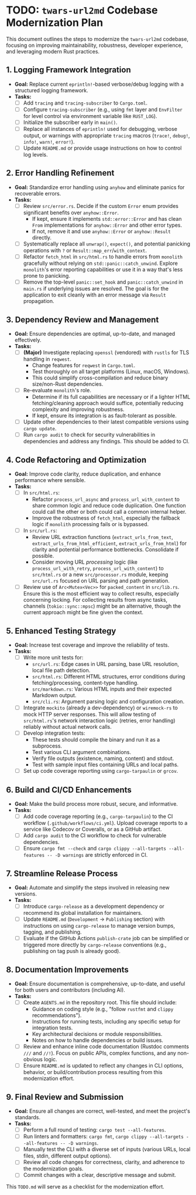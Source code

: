 # TODO: `twars-url2md` Codebase Modernization Plan

This document outlines the steps to modernize the `twars-url2md` codebase, focusing on improving maintainability, robustness, developer experience, and leveraging modern Rust practices.

## 1. Logging Framework Integration

*   **Goal:** Replace current `eprintln!`-based verbose/debug logging with a structured logging framework.
*   **Tasks:**
    *   [ ] Add `tracing` and `tracing-subscriber` to `Cargo.toml`.
    *   [ ] Configure `tracing-subscriber` (e.g., using `fmt` layer and `EnvFilter` for level control via environment variable like `RUST_LOG`).
    *   [ ] Initialize the subscriber early in `main()`.
    *   [ ] Replace all instances of `eprintln!` used for debugging, verbose output, or warnings with appropriate `tracing` macros (`trace!`, `debug!`, `info!`, `warn!`, `error!`).
    *   [ ] Update `README.md` or provide usage instructions on how to control log levels.

## 2. Error Handling Refinement

*   **Goal:** Standardize error handling using `anyhow` and eliminate panics for recoverable errors.
*   **Tasks:**
    *   [ ] Review `src/error.rs`. Decide if the custom `Error` enum provides significant benefits over `anyhow::Error`.
        *   If kept, ensure it implements `std::error::Error` and has clean `From` implementations for `anyhow::Error` and other error types.
        *   If not, remove it and use `anyhow::Error` or `anyhow::Result` directly.
    *   [ ] Systematically replace all `unwrap()`, `expect()`, and potential panicking operations with `?` or `Result::map_err`/`with_context`.
    *   [ ] Refactor `fetch_html` in `src/html.rs` to handle errors from `monolith` gracefully without relying on `std::panic::catch_unwind`. Explore `monolith`'s error reporting capabilities or use it in a way that's less prone to panicking.
    *   [ ] Remove the top-level `panic::set_hook` and `panic::catch_unwind` in `main.rs` if underlying issues are resolved. The goal is for the application to exit cleanly with an error message via `Result` propagation.

## 3. Dependency Review and Management

*   **Goal:** Ensure dependencies are optimal, up-to-date, and managed effectively.
*   **Tasks:**
    *   [ ] **(Major)** Investigate replacing `openssl` (vendored) with `rustls` for TLS handling in `reqwest`.
        *   Change features for `reqwest` in `Cargo.toml`.
        *   Test thoroughly on all target platforms (Linux, macOS, Windows).
        *   This could simplify cross-compilation and reduce binary size/non-Rust dependencies.
    *   [ ] Re-evaluate `monolith`'s role.
        *   Determine if its full capabilities are necessary or if a lighter HTML fetching/cleaning approach would suffice, potentially reducing complexity and improving robustness.
        *   If kept, ensure its integration is as fault-tolerant as possible.
    *   [ ] Update other dependencies to their latest compatible versions using `cargo update`.
    *   [ ] Run `cargo audit` to check for security vulnerabilities in dependencies and address any findings. This should be added to CI.

## 4. Code Refactoring and Optimization

*   **Goal:** Improve code clarity, reduce duplication, and enhance performance where sensible.
*   **Tasks:**
    *   [ ] In `src/html.rs`:
        *   Refactor `process_url_async` and `process_url_with_content` to share common logic and reduce code duplication. One function could call the other or both could call a common internal helper.
        *   Improve the robustness of `fetch_html`, especially the fallback logic if `monolith` processing fails or is bypassed.
    *   [ ] In `src/url.rs`:
        *   Review URL extraction functions (`extract_urls_from_text`, `extract_urls_from_html_efficient`, `extract_urls_from_html`) for clarity and potential performance bottlenecks. Consolidate if possible.
        *   Consider moving URL *processing* logic (like `process_url_with_retry`, `process_url_with_content`) to `src/html.rs` or a new `src/processor.rs` module, keeping `src/url.rs` focused on URL parsing and path generation.
    *   [ ] Review use of `Arc<Mutex<Vec>>` for `packed_content` in `src/lib.rs`. Ensure this is the most efficient way to collect results, especially concerning locking. For collecting results from async tasks, channels (`tokio::sync::mpsc`) might be an alternative, though the current approach might be fine given the context.

## 5. Enhanced Testing Strategy

*   **Goal:** Increase test coverage and improve the reliability of tests.
*   **Tasks:**
    *   [ ] Write more unit tests for:
        *   `src/url.rs`: Edge cases in URL parsing, base URL resolution, local file path detection.
        *   `src/html.rs`: Different HTML structures, error conditions during fetching/processing, content-type handling.
        *   `src/markdown.rs`: Various HTML inputs and their expected Markdown output.
        *   `src/cli.rs`: Argument parsing logic and configuration creation.
    *   [ ] Integrate `mockito` (already a dev-dependency) or `wiremock-rs` to mock HTTP server responses. This will allow testing of `src/html.rs`'s network interaction logic (retries, error handling) reliably without actual network calls.
    *   [ ] Develop integration tests:
        *   These tests should compile the binary and run it as a subprocess.
        *   Test various CLI argument combinations.
        *   Verify file outputs (existence, naming, content) and stdout.
        *   Test with sample input files containing URLs and local paths.
    *   [ ] Set up code coverage reporting using `cargo-tarpaulin` or `grcov`.

## 6. Build and CI/CD Enhancements

*   **Goal:** Make the build process more robust, secure, and informative.
*   **Tasks:**
    *   [ ] Add code coverage reporting (e.g., `cargo-tarpaulin`) to the CI workflow (`.github/workflows/ci.yml`). Upload coverage reports to a service like Codecov or Coveralls, or as a GitHub artifact.
    *   [ ] Add `cargo audit` to the CI workflow to check for vulnerable dependencies.
    *   [ ] Ensure `cargo fmt --check` and `cargo clippy --all-targets --all-features -- -D warnings` are strictly enforced in CI.

## 7. Streamline Release Process

*   **Goal:** Automate and simplify the steps involved in releasing new versions.
*   **Tasks:**
    *   [ ] Introduce `cargo-release` as a development dependency or recommend its global installation for maintainers.
    *   [ ] Update `README.md` (`Development` -> `Publishing` section) with instructions on using `cargo-release` to manage version bumps, tagging, and publishing.
    *   [ ] Evaluate if the GitHub Actions `publish-crate` job can be simplified or triggered more directly by `cargo-release` conventions (e.g., publishing on tag push is already good).

## 8. Documentation Improvements

*   **Goal:** Ensure documentation is comprehensive, up-to-date, and useful for both users and contributors (including AI).
*   **Tasks:**
    *   [ ] Create `AGENTS.md` in the repository root. This file should include:
        *   Guidance on coding style (e.g., "follow `rustfmt` and `clippy` recommendations").
        *   Instructions for running tests, including any specific setup for integration tests.
        *   Key architectural decisions or module responsibilities.
        *   Notes on how to handle dependencies or build issues.
    *   [ ] Review and enhance inline code documentation (Rustdoc comments `///` and `//!`). Focus on public APIs, complex functions, and any non-obvious logic.
    *   [ ] Ensure `README.md` is updated to reflect any changes in CLI options, behavior, or build/contribution process resulting from this modernization effort.

## 9. Final Review and Submission

*   **Goal:** Ensure all changes are correct, well-tested, and meet the project's standards.
*   **Tasks:**
    *   [ ] Perform a full round of testing: `cargo test --all-features`.
    *   [ ] Run linters and formatters: `cargo fmt`, `cargo clippy --all-targets --all-features -- -D warnings`.
    *   [ ] Manually test the CLI with a diverse set of inputs (various URLs, local files, stdin, different output options).
    *   [ ] Review all code changes for correctness, clarity, and adherence to the modernization goals.
    *   [ ] Commit changes with a clear, descriptive message and submit.

This `TODO.md` will serve as a checklist for the modernization effort.
